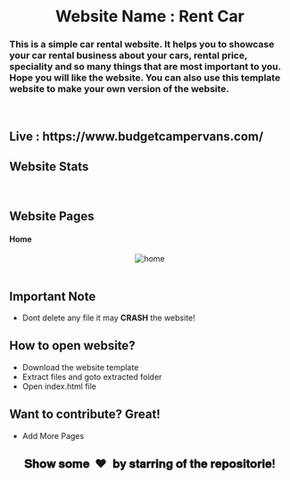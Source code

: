 <h1 align="center">Website Name :  Rent Car</h1>


<h3 align="left">This is a simple car rental website. It helps you to showcase your car rental business about your cars, rental price, speciality and so many things that are most important to you. Hope you will like the website. You can also use this template website to make your own version of the website. </h3>


<br>

<h2 align="left">Live : https://www.budgetcampervans.com/</h2>

<h2 align="left">Website Stats</h2>
<br>

<h2 align="left">Website Pages</h2>

<h4 align="left">Home</h4>
<p align="center">
  <img alt="home" src = "https://github.com/CodeChef7/RentCar/blob/main/extra/rent.png">

<br>
<br>

<h2>Important Note</h2>

- Dont delete any file it may <b>CRASH</b> the website!


<h2>How to open website?</h2>

- Download the website template
- Extract files and goto extracted folder
- Open index.html file

<h2>Want to contribute? Great!</h2>

 - Add More Pages
 
 [//]: # "show some love paragraph"

<h2 align="center">𝐒𝐡𝐨𝐰 𝐬𝐨𝐦𝐞 &nbsp;❤️&nbsp; 𝐛𝐲 𝐬𝐭𝐚𝐫𝐫𝐢𝐧𝐠 𝐨𝐟 𝐭𝐡𝐞 𝐫𝐞𝐩𝐨𝐬𝐢𝐭𝐨𝐫𝐢𝐞!</h2>
